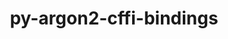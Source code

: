 ---
title: "py-argon2-cffi-bindings"
layout: cache
categories: [package, v0.18.0]
meta: {"versions": ["21.2.0"], "compilers": ["gcc@=7.5.0"], "oss": ["ubuntu18.04"], "platforms": ["linux"], "targets": ["x86_64"], "stacks": ["data-vis-sdk", "e4s", "root"], "num_specs": 3, "num_specs_by_stack": {"root": 3, "e4s": 2, "data-vis-sdk": 1}}
spec_details: [{"hash": "rzmwigqkvbeeifw4vhvxrtlgr4w5kewy", "compiler": "gcc@=7.5.0", "versions": ["21.2.0"], "os": "ubuntu18.04", "platform": "linux", "target": "x86_64", "variants": [], "stacks": ["root", "e4s"], "size": "-", "tarball": "https://binaries.spack.io/releases/v0.18.0/build_cache/linux-ubuntu18.04-x86_64/gcc-7.5.0/py-argon2-cffi-bindings-21.2.0/linux-ubuntu18.04-x86_64-gcc-7.5.0-py-argon2-cffi-bindings-21.2.0-rzmwigqkvbeeifw4vhvxrtlgr4w5kewy.spack"}, {"hash": "dfolingikk3pmvugbclcgmvmij7kedih", "compiler": "gcc@=7.5.0", "versions": ["21.2.0"], "os": "ubuntu18.04", "platform": "linux", "target": "x86_64", "variants": [], "stacks": ["data-vis-sdk", "root"], "size": "-", "tarball": "https://binaries.spack.io/releases/v0.18.0/build_cache/linux-ubuntu18.04-x86_64/gcc-7.5.0/py-argon2-cffi-bindings-21.2.0/linux-ubuntu18.04-x86_64-gcc-7.5.0-py-argon2-cffi-bindings-21.2.0-dfolingikk3pmvugbclcgmvmij7kedih.spack"}, {"hash": "wqtmcp2i6kuhkitrpxqa5pocx7cgvhfz", "compiler": "gcc@=7.5.0", "versions": ["21.2.0"], "os": "ubuntu18.04", "platform": "linux", "target": "x86_64", "variants": [], "stacks": ["root", "e4s"], "size": "-", "tarball": "https://binaries.spack.io/releases/v0.18.0/build_cache/linux-ubuntu18.04-x86_64/gcc-7.5.0/py-argon2-cffi-bindings-21.2.0/linux-ubuntu18.04-x86_64-gcc-7.5.0-py-argon2-cffi-bindings-21.2.0-wqtmcp2i6kuhkitrpxqa5pocx7cgvhfz.spack"}]
---